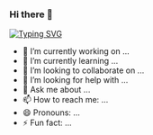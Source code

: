 ### Hi there 👋

[![Typing SVG](https://readme-typing-svg.herokuapp.com?font=Fira+Code&pause=1000&random=false&width=435&lines=+Hi!+Welcome+to+my+GitHub++%F0%9F%91%8B;My+name+is+Etinosa;I'm+a+Software+Engineer+%F0%9F%91%A8%E2%80%8D%F0%9F%92%BB;There+is+always+one+more+bug+to+fix!+)](https://git.io/typing-svg)

- 🔭 I’m currently working on ...
- 🌱 I’m currently learning ...
- 👯 I’m looking to collaborate on ...
- 🤔 I’m looking for help with ...
- 💬 Ask me about ...
- 📫 How to reach me: ...
- 😄 Pronouns: ...
- ⚡ Fun fact: ...
